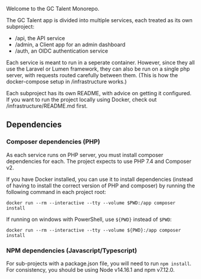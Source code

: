 Welcome to the GC Talent Monorepo.

The GC Talent app is divided into multiple services, each treated as its own subproject:
- /api, the API service
- /admin, a Client app for an admin dashboard
- /auth, an OIDC authentication service

Each service is meant to run in a seperate container. However, since they all use the Laravel or Lumen framework, they can also be run on a single php server, with requests routed carefully between them. (This is how the docker-compose setup in /infrastructure works.)

Each subproject has its own README, with advice on getting it configured. If you want to run the project locally using Docker, check out /infrastructure/README.md first.

## Dependencies

### Composer dependencies (PHP)
As each service runs on PHP server, you must install composer dependencies for each. The project expects to use PHP 7.4 and Composer v2.

If you have Docker installed, you can use it to install dependencies (instead of having to install the correct version of PHP and composer) by running the following command in each project root:

```docker run --rm --interactive --tty --volume $PWD:/app composer install```

If running on windows with PowerShell, use `${PWD}` instead of `$PWD`:

```docker run --rm --interactive --tty --volume ${PWD}:/app composer install```

### NPM dependencies (Javascript/Typescript)

For sub-projects with a package.json file, you will need to run `npm install`. For consistency, you should be using Node v14.16.1 and npm v7.12.0.




